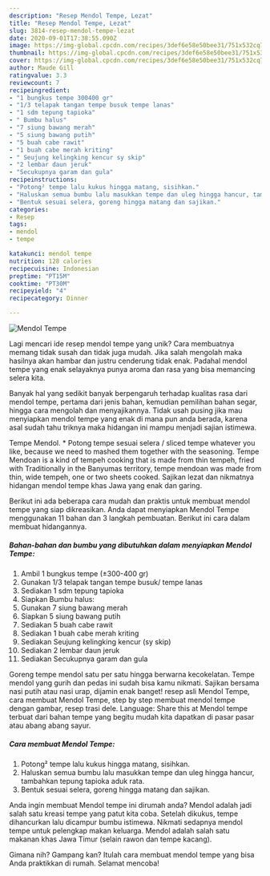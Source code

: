 ```yaml
---
description: "Resep Mendol Tempe, Lezat"
title: "Resep Mendol Tempe, Lezat"
slug: 3814-resep-mendol-tempe-lezat
date: 2020-09-01T17:38:55.090Z
image: https://img-global.cpcdn.com/recipes/3def6e58e50bee31/751x532cq70/mendol-tempe-foto-resep-utama.jpg
thumbnail: https://img-global.cpcdn.com/recipes/3def6e58e50bee31/751x532cq70/mendol-tempe-foto-resep-utama.jpg
cover: https://img-global.cpcdn.com/recipes/3def6e58e50bee31/751x532cq70/mendol-tempe-foto-resep-utama.jpg
author: Maude Gill
ratingvalue: 3.3
reviewcount: 7
recipeingredient:
- "1 bungkus tempe 300400 gr"
- "1/3 telapak tangan tempe busuk tempe lanas"
- "1 sdm tepung tapioka"
- " Bumbu halus"
- "7 siung bawang merah"
- "5 siung bawang putih"
- "5 buah cabe rawit"
- "1 buah cabe merah kriting"
- " Seujung kelingking kencur sy skip"
- "2 lembar daun jeruk"
- "Secukupnya garam dan gula"
recipeinstructions:
- "Potong² tempe lalu kukus hingga matang, sisihkan."
- "Haluskan semua bumbu lalu masukkan tempe dan uleg hingga hancur, tambahkan tepung tapioka aduk rata."
- "Bentuk sesuai selera, goreng hingga matang dan sajikan."
categories:
- Resep
tags:
- mendol
- tempe

katakunci: mendol tempe 
nutrition: 128 calories
recipecuisine: Indonesian
preptime: "PT15M"
cooktime: "PT30M"
recipeyield: "4"
recipecategory: Dinner

---
```



![Mendol Tempe](https://img-global.cpcdn.com/recipes/3def6e58e50bee31/751x532cq70/mendol-tempe-foto-resep-utama.jpg)

Lagi mencari ide resep mendol tempe yang unik? Cara membuatnya memang tidak susah dan tidak juga mudah. Jika salah mengolah maka hasilnya akan hambar dan justru cenderung tidak enak. Padahal mendol tempe yang enak selayaknya punya aroma dan rasa yang bisa memancing selera kita.

Banyak hal yang sedikit banyak berpengaruh terhadap kualitas rasa dari mendol tempe, pertama dari jenis bahan, kemudian pemilihan bahan segar, hingga cara mengolah dan menyajikannya. Tidak usah pusing jika mau menyiapkan mendol tempe yang enak di mana pun anda berada, karena asal sudah tahu triknya maka hidangan ini mampu menjadi sajian istimewa.

Tempe Mendol. * Potong tempe sesuai selera / sliced tempe whatever you like, because we need to mashed them together with the seasoning. Tempe Mendoan is a kind of tempeh cooking that is made from thin tempeh, fried with Traditionally in the Banyumas territory, tempe mendoan was made from thin, wide tempeh, one or two sheets cooked. Sajikan lezat dan nikmatnya hidangan mendol tempe khas Jawa yang enak dan garing.


Berikut ini ada beberapa cara mudah dan praktis untuk membuat mendol tempe yang siap dikreasikan. Anda dapat menyiapkan Mendol Tempe menggunakan 11 bahan dan 3 langkah pembuatan. Berikut ini cara dalam membuat hidangannya.

<!--inarticleads1-->

##### Bahan-bahan dan bumbu yang dibutuhkan dalam menyiapkan Mendol Tempe:

1. Ambil 1 bungkus tempe (±300-400 gr)
1. Gunakan 1/3 telapak tangan tempe busuk/ tempe lanas
1. Sediakan 1 sdm tepung tapioka
1. Siapkan  Bumbu halus:
1. Gunakan 7 siung bawang merah
1. Siapkan 5 siung bawang putih
1. Sediakan 5 buah cabe rawit
1. Sediakan 1 buah cabe merah kriting
1. Sediakan  Seujung kelingking kencur (sy skip)
1. Sediakan 2 lembar daun jeruk
1. Sediakan Secukupnya garam dan gula


Goreng tempe mendol satu per satu hingga berwarna kecokelatan. Tempe mendol yang gurih dan pedas ini sudah bisa kamu nikmati. Sajikan bersama nasi putih atau nasi urap, dijamin enak banget! resep asli Mendol Tempe, cara membuat Mendol Tempe, step by step membuat mendol tempe dengan gambar, resep trasi dele. Language: Share this at Mendol tempe terbuat dari bahan tempe yang begitu mudah kita dapatkan di pasar pasar atau abang abang sayur. 

<!--inarticleads2-->

##### Cara membuat Mendol Tempe:

1. Potong² tempe lalu kukus hingga matang, sisihkan.
1. Haluskan semua bumbu lalu masukkan tempe dan uleg hingga hancur, tambahkan tepung tapioka aduk rata.
1. Bentuk sesuai selera, goreng hingga matang dan sajikan.


Anda ingin membuat Mendol tempe ini dirumah anda? Mendol adalah jadi salah satu kreasi tempe yang patut kita coba. Setelah dikukus, tempe dihancurkan lalu dicampur bumbu istimewa. Nikmati sedapnya mendol tempe untuk pelengkap makan keluarga. Mendol adalah salah satu makanan khas Jawa Timur (selain rawon dan tempe kacang). 

Gimana nih? Gampang kan? Itulah cara membuat mendol tempe yang bisa Anda praktikkan di rumah. Selamat mencoba!

